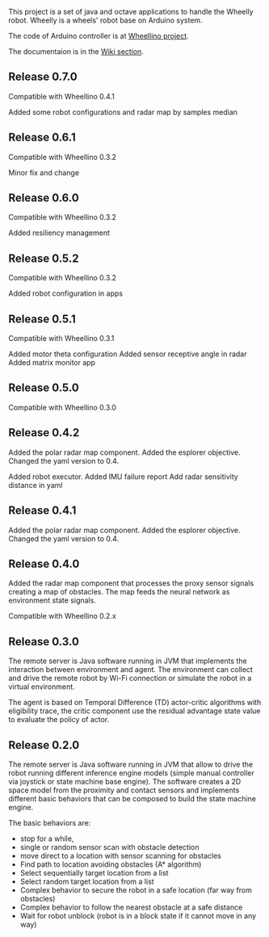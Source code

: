 This project is a set of java and octave applications to handle the Wheelly robot.
Wheelly is a wheels' robot base on Arduino system.

The code of Arduino controller is at [Wheellino project](https://github.com/m-marini/wheellino).

The documentaion is in the [Wiki section](https://github.com/m-marini/wheellyj/wiki).

## Release 0.7.0

Compatible with Wheellino 0.4.1

Added some robot configurations and radar map by samples median

## Release 0.6.1

Compatible with Wheellino 0.3.2

Minor fix and change

## Release 0.6.0

Compatible with Wheellino 0.3.2

Added resiliency management

## Release 0.5.2

Compatible with Wheellino 0.3.2

Added robot configuration in apps

## Release 0.5.1

Compatible with Wheellino 0.3.1

Added motor theta configuration
Added sensor receptive angle in radar
Added matrix monitor app

## Release 0.5.0

Compatible with Wheellino 0.3.0

## Release 0.4.2

Added the polar radar map component.
Added the esplorer objective.
Changed the yaml version to 0.4.

Added robot executor.
Added IMU failure report
Add radar sensitivity distance in yaml

## Release 0.4.1

Added the polar radar map component.
Added the esplorer objective.
Changed the yaml version to 0.4.

## Release 0.4.0

Added the radar map component that processes the proxy sensor signals creating a map of obstacles.
The map feeds the neural network as environment state signals.

Compatible with Wheellino 0.2.x 

## Release 0.3.0

The remote server is Java software running in JVM that implements the interaction between environment and agent.
The environment can collect and drive the remote robot by Wi-Fi connection or simulate the robot in a virtual
environment.

The agent is based on Temporal Difference (TD) actor-critic algorithms with eligibility trace, the critic component use
the residual advantage state value to evaluate the policy of actor.

## Release 0.2.0

The remote server is Java software running in JVM that allow to drive the robot running different inference engine
models (simple manual controller via joystick or state machine base engine).
The software creates a 2D space model from the proximity and contact sensors and implements different basic behaviors
that can be composed to build the state machine engine.

The basic behaviors are:

- stop for a while,
- single or random sensor scan with obstacle detection
- move direct to a location with sensor scanning for obstacles
- Find path to location avoiding obstacles (A* algorithm)
- Select sequentially target location from a list
- Select random target location from a list
- Complex behavior to secure the robot in a safe location (far way from obstacles)
- Complex behavior to follow the nearest obstacle at a safe distance
- Wait for robot unblock (robot is in a block state if it cannot move in any way)
